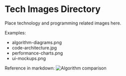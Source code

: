 # Tech Images Directory

Place technology and programming related images here.

Examples:
- algorithm-diagrams.png
- code-architecture.jpg
- performance-charts.png
- ui-mockups.png

Reference in markdown:
![Algorithm comparison](tech/algorithm-comparison.png)
